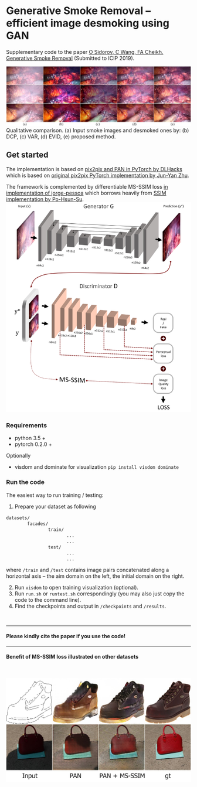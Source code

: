 # Generative Smoke Removal – efficient image desmoking using GAN

Supplementary code to the paper [O Sidorov, C Wang, FA Cheikh. Generative Smoke Removal](https://arxiv.org/abs/1902.00311) (Submitted to ICIP 2019).

![image preview](https://github.com/acecreamu/ssim-pan/blob/master/figs/fig4.jpg)
Qualitative comparison. (a) Input smoke images and desmoked ones by: (b) DCP, (c) VAR, (d) EVID, (e) proposed method.

## Get started
The implementation is based on [pix2pix and PAN in PyTorch by DLHacks](https://github.com/DLHacks/pix2pix_PAN) which is based on [original pix2pix PyTorch implementation by Jun-Yan Zhu](https://github.com/junyanz/pytorch-CycleGAN-and-pix2pix).

The framework is complemented by differentiable MS-SSIM loss [in implementation of jorge-pessoa](https://github.com/jorge-pessoa/pytorch-msssim) which borrows heavily from [SSIM implementation by Po-Hsun-Su](https://github.com/Po-Hsun-Su/pytorch-ssim).
![image_ssim_pan](https://github.com/acecreamu/ssim-pan/blob/master/figs/fig3.jpg)

### Requirements
- python 3.5 +
- pytorch 0.2.0 +

Optionally
- visdom and dominate for visualization ``` pip install visdom dominate ```

### Run the code
The easiest way to run training / testing:

1. Prepare your dataset as following
```
datasets/
        facades/
                train/
                       ...
                       ...
                test/
                       ...
                       ...
```
where `/train` and `/test` contains image pairs concatenated along a horizontal axis – the aim domain on the left, the initial domain on the right.

2. Run `visdom` to open training visualization (optional).
3. Run `run.sh` or `runtest.sh` correspondingly (you may also just copy the code to the command line).
4. Find the checkpoints and output in `/checkpoints` and `/results`.

</br>

-----
#### Please kindly cite the paper if you use the code!

----
#### Benefit of MS-SSIM loss illustrated on other datasets

<br>

![image_fig5](https://github.com/acecreamu/ssim-pan/blob/master/figs/fig5.jpg)


